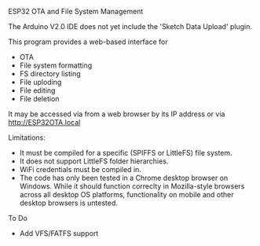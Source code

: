 ESP32 OTA and File System Management

The Arduino V2.0 IDE does not yet include the 'Sketch Data Upload' plugin.

This program provides a web-based interface for
* OTA
* File system formatting
* FS directory listing
* File uploding
* File editing
* File deletion

It may be accessed via from a web browser by its IP address or via http://ESP32OTA.local

Limitations:
* It must be compiled for a specific (SPIFFS or LittleFS) file system.
* It does not support LittleFS folder hierarchies.
* WiFi credentials must be compiled in.
* The code has only been tested in a Chrome desktop browser on Windows. While it should function correclty in Mozilla-style browsers across all desktop OS platforms, functionality on mobile and other desktop browsers is untested.

To Do
* Add VFS/FATFS support
